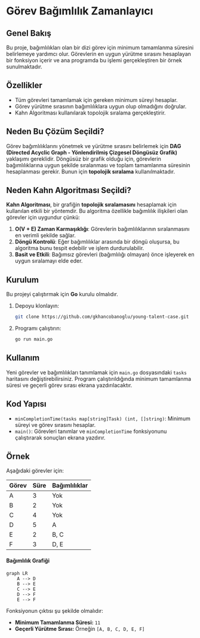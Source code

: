 # Görev Bağımlılık Zamanlayıcı

## Genel Bakış
Bu proje, bağımlılıkları olan bir dizi görev için minimum tamamlanma süresini belirlemeye yardımcı olur. Görevlerin en uygun yürütme sırasını hesaplayan bir fonksiyon içerir ve ana programda bu işlemi gerçekleştiren bir örnek sunulmaktadır.

## Özellikler
- Tüm görevleri tamamlamak için gereken minimum süreyi hesaplar.
- Görev yürütme sırasının bağımlılıklara uygun olup olmadığını doğrular.
- Kahn Algoritması kullanılarak topolojik sıralama gerçekleştirir.

## Neden Bu Çözüm Seçildi?
Görev bağımlılıklarını yönetmek ve yürütme sırasını belirlemek için **DAG (Directed Acyclic Graph - Yönlendirilmiş Çizgesel Döngüsüz Grafik)** yaklaşımı gereklidir. Döngüsüz bir grafik olduğu için, görevlerin bağımlılıklarına uygun şekilde sıralanması ve toplam tamamlanma süresinin hesaplanması gerekir. Bunun için **topolojik sıralama** kullanılmaktadır.

## Neden Kahn Algoritması Seçildi?
**Kahn Algoritması**, bir grafiğin **topolojik sıralamasını** hesaplamak için kullanılan etkili bir yöntemdir. Bu algoritma özellikle bağımlılık ilişkileri olan görevler için uygundur çünkü:

1. **O(V + E) Zaman Karmaşıklığı**: Görevlerin bağımlılıklarının sıralanmasını en verimli şekilde sağlar.
2. **Döngü Kontrolü**: Eğer bağımlılıklar arasında bir döngü oluşursa, bu algoritma bunu tespit edebilir ve işlem durdurulabilir.
3. **Basit ve Etkili**: Bağımsız görevleri (bağımlılığı olmayan) önce işleyerek en uygun sıralamayı elde eder.

## Kurulum
Bu projeyi çalıştırmak için **Go** kurulu olmalıdır.

1. Depoyu klonlayın:
   ```sh
   git clone https://github.com/gkhancobanoglu/young-talent-case.git
   ```
2. Programı çalıştırın:
   ```sh
   go run main.go
   ```

## Kullanım
Yeni görevler ve bağımlılıkları tanımlamak için `main.go` dosyasındaki `tasks` haritasını değiştirebilirsiniz. Program çalıştırıldığında minimum tamamlanma süresi ve geçerli görev sırası ekrana yazdırılacaktır.

## Kod Yapısı
- `minCompletionTime(tasks map[string]Task) (int, []string)`: Minimum süreyi ve görev sırasını hesaplar.
- `main()`: Görevleri tanımlar ve `minCompletionTime` fonksiyonunu çalıştırarak sonuçları ekrana yazdırır.

## Örnek
Aşağıdaki görevler için:

| Görev | Süre | Bağımlılıklar |
|------|------|--------------|
| A    | 3    | Yok          |
| B    | 2    | Yok          |
| C    | 4    | Yok          |
| D    | 5    | A            |
| E    | 2    | B, C         |
| F    | 3    | D, E         |


#### Bağımlılık Grafiği
```mermaid
graph LR
    A --> D
    B --> E
    C --> E
    D --> F
    E --> F
```

Fonksiyonun çıktısı şu şekilde olmalıdır:
- **Minimum Tamamlanma Süresi:** `11`
- **Geçerli Yürütme Sırası:** Örneğin `[A, B, C, D, E, F]`



